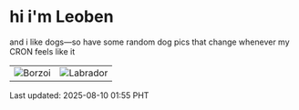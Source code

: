 # hi i'm Leoben

and i like dogs—so have some random dog pics that change whenever my CRON feels like it

|  |  |
|--------|----------|
| ![Borzoi](https://random-dog-vercel.vercel.app/api/random-borzoi?v=1754762131) | ![Labrador](https://random-dog-vercel.vercel.app/api/random-labrador?v=1754762131) |

Last updated: 2025-08-10 01:55 PHT
